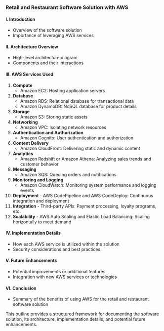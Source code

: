 ### Retail and Restaurant Software Solution with AWS

#### I. Introduction
   - Overview of the software solution
   - Importance of leveraging AWS services

#### II. Architecture Overview
   - High-level architecture diagram
   - Components and their interactions

#### III. AWS Services Used
   1. **Compute**
      - Amazon EC2: Hosting application servers
   2. **Database**
      - Amazon RDS: Relational database for transactional data
      - Amazon DynamoDB: NoSQL database for product details
   3. **Storage**
      - Amazon S3: Storing static assets
   4. **Networking**
      - Amazon VPC: Isolating network resources
   5. **Authentication and Authorization**
      - Amazon Cognito: User authentication and authorization
   6. **Content Delivery**
      - Amazon CloudFront: Delivering static and dynamic content
   7. **Analytics**
      - Amazon Redshift or Amazon Athena: Analyzing sales trends and customer behavior
   8. **Messaging**
      - Amazon SQS: Queuing orders and notifications
   9. **Monitoring and Logging**
      - Amazon CloudWatch: Monitoring system performance and logging events
   10. **Deployment**
      - AWS CodePipeline and AWS CodeDeploy: Continuous integration and deployment
   11. **Integration**
      - Third-party APIs: Payment processing, loyalty programs, etc.
   12. **Scalability**
      - AWS Auto Scaling and Elastic Load Balancing: Scaling horizontally to meet demand

#### IV. Implementation Details
   - How each AWS service is utilized within the solution
   - Security considerations and best practices

#### V. Future Enhancements
   - Potential improvements or additional features
   - Integration with new AWS services or technologies

#### VI. Conclusion
   - Summary of the benefits of using AWS for the retail and restaurant software solution

This outline provides a structured framework for documenting the software solution, its architecture, implementation details, and potential future enhancements.
